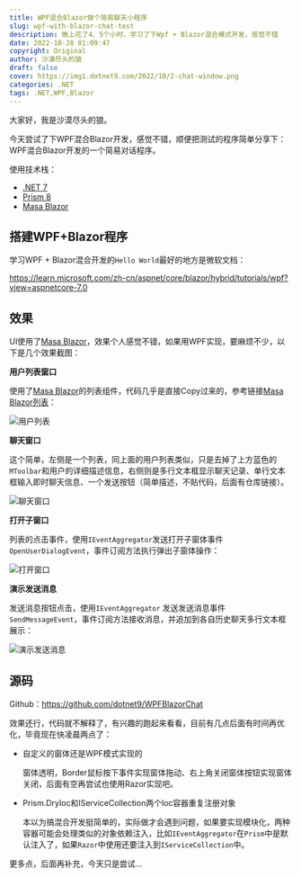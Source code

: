 ```yaml
---
title: WPF混合Blazor做个简易聊天小程序
slug: wpf-with-blazor-chat-test
description: 晚上花了4、5个小时，学习了下Wpf + Blazor混合模式开发，感觉不错
date: 2022-10-28 01:09:47
copyright: Original
author: 沙漠尽头的狼
draft: false
cover: https://img1.dotnet9.com/2022/10/2-chat-window.png
categories: .NET
tags: .NET,WPF,Blazor
---
```


大家好，我是沙漠尽头的狼。

今天尝试了下WPF混合Blazor开发，感觉不错，顺便把测试的程序简单分享下：WPF混合Blazor开发的一个简易对话程序。

使用技术栈：

- [.NET 7](https://learn.microsoft.com/zh-cn/aspnet/core/blazor/hybrid/tutorials/wpf?view=aspnetcore-7.0)
- [Prism 8](https://github.com/PrismLibrary/Prism)
- [Masa Blazor](https://blazor.masastack.com/)

## 搭建WPF+Blazor程序

学习WPF + Blazor混合开发的`Hello World`最好的地方是微软文档：

https://learn.microsoft.com/zh-cn/aspnet/core/blazor/hybrid/tutorials/wpf?view=aspnetcore-7.0

## 效果

UI使用了[Masa Blazor](https://blazor.masastack.com/)，效果个人感觉不错，如果用WPF实现，要麻烦不少，以下是几个效果截图：

**用户列表窗口**

使用了[Masa Blazor](https://blazor.masastack.com/)的列表组件，代码几乎是直接Copy过来的，参考链接[Masa Blazor列表](https://blazor.masastack.com/components/lists)：



![用户列表](https://img1.dotnet9.com/2022/10/1-main-window.png)

**聊天窗口**

这个简单，左侧是一个列表，同上面的用户列表类似，只是去掉了上方蓝色的`MToolbar`和用户的详细描述信息，右侧则是多行文本框显示聊天记录、单行文本框输入即时聊天信息、一个发送按钮（简单描述，不贴代码，后面有仓库链接）。

![聊天窗口](https://img1.dotnet9.com/2022/10/2-chat-window.png)

**打开子窗口**

列表的点击事件，使用`IEventAggregator`发送打开子窗体事件 `OpenUserDialogEvent`，事件订阅方法执行弹出子窗体操作：

![打开窗口](https://img1.dotnet9.com/2022/10/3-open-child-window.gif)

**演示发送消息**

发送消息按钮点击，使用`IEventAggregator` 发送发送消息事件`SendMessageEvent`，事件订阅方法接收消息，并追加到各自历史聊天多行文本框展示：

![演示发送消息](https://img1.dotnet9.com/2022/10/4-send-message.gif)

## 源码

Github：https://github.com/dotnet9/WPFBlazorChat

效果还行，代码就不解释了，有兴趣的跑起来看看，目前有几点后面有时间再优化，毕竟现在快凌晨两点了：

- 自定义的窗体还是WPF模式实现的

  窗体透明，Border鼠标按下事件实现窗体拖动、右上角关闭窗体按钮实现窗体关闭，后面有空再尝试也使用Razor实现吧。

- Prism.DryIoc和IServiceCollection两个Ioc容器重复注册对象

  本以为搞混合开发挺简单的，实际做才会遇到问题，如果要实现模块化，两种容器可能会处理类似的对象依赖注入，比如`IEventAggregator`在`Prism`中是默认注入了，如果`Razor`中使用还要注入到`IServiceCollection`中。

更多点，后面再补充，今天只是尝试...